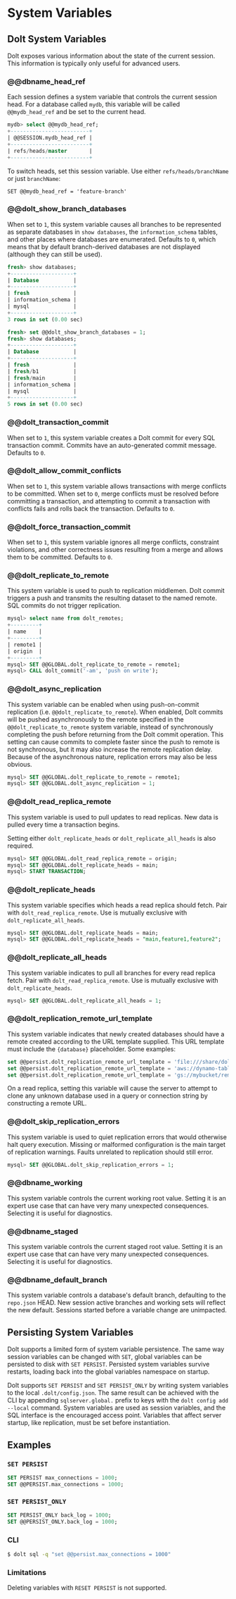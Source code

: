 # System Variables

## Dolt System Variables

Dolt exposes various information about the state of the current session. This information is typically only useful for advanced users.

### @@dbname\_head\_ref

Each session defines a system variable that controls the current session head. For a database called `mydb`, this variable will be called `@@mydb_head_ref` and be set to the current head.

```sql
mydb> select @@mydb_head_ref;
+-------------------------+
| @@SESSION.mydb_head_ref |
+-------------------------+
| refs/heads/master       |
+-------------------------+
```

To switch heads, set this session variable. Use either `refs/heads/branchName` or just `branchName`:

`SET @@mydb_head_ref = 'feature-branch'`

### @@dolt\_show\_branch\_databases

When set to `1`, this system variable causes all branches to be represented as separate databases in `show databases`, the `information_schema` tables, and other places where databases are enumerated. Defaults to `0`, which means that by default branch-derived databases are not displayed (although they can still be used).

```sql
fresh> show databases;
+--------------------+
| Database           |
+--------------------+
| fresh              |
| information_schema |
| mysql              |
+--------------------+
3 rows in set (0.00 sec)

fresh> set @@dolt_show_branch_databases = 1;
fresh> show databases;
+--------------------+
| Database           |
+--------------------+
| fresh              |
| fresh/b1           |
| fresh/main         |
| information_schema |
| mysql              |
+--------------------+
5 rows in set (0.00 sec)
```

### @@dolt\_transaction\_commit

When set to `1`, this system variable creates a Dolt commit for every SQL transaction commit. Commits have an auto-generated commit message. Defaults to `0`.

### @@dolt\_allow\_commit\_conflicts

When set to `1`, this system variable allows transactions with merge conflicts to be committed. When set to `0`, merge conflicts must be resolved before committing a transaction, and attempting to commit a transaction with conflicts fails and rolls back the transaction. Defaults to `0`.

### @@dolt\_force\_transaction\_commit

When set to `1`, this system variable ignores all merge conflicts, constraint violations, and other correctness issues resulting from a merge and allows them to be committed. Defaults to `0`.

### @@dolt\_replicate\_to\_remote

This system variable is used to push to replication middlemen. Dolt commit triggers a push and transmits the resulting dataset to the named remote. SQL commits do not trigger replication.

```sql
mysql> select name from dolt_remotes;
+---------+
| name    |
+---------+
| remote1 |
| origin  |
+---------+
mysql> SET @@GLOBAL.dolt_replicate_to_remote = remote1;
mysql> CALL dolt_commit('-am', 'push on write');
```

### @@dolt\_async\_replication

This system variable can be enabled when using push-on-commit replication (i.e. `@@dolt_replicate_to_remote`). When enabled, Dolt commits will be pushed asynchronously to the remote specified in the `@@dolt_replicate_to_remote` system variable, instead of synchronously completing the push before returning from the Dolt commit operation. This setting can cause commits to complete faster since the push to remote is not synchronous, but it may also increase the remote replication delay. Because of the asynchronous nature, replication errors may also be less obvious.

```sql
mysql> SET @@GLOBAL.dolt_replicate_to_remote = remote1;
mysql> SET @@GLOBAL.dolt_async_replication = 1;
```

### @@dolt\_read\_replica\_remote

This system variable is used to pull updates to read replicas. New data is pulled every time a transaction begins.

Setting either `dolt_replicate_heads` or `dolt_replicate_all_heads` is also required.

```sql
mysql> SET @@GLOBAL.dolt_read_replica_remote = origin;
mysql> SET @@GLOBAL.dolt_replicate_heads = main;
mysql> START TRANSACTION;
```

### @@dolt\_replicate\_heads

This system variable specifies which heads a read replica should fetch. Pair with `dolt_read_replica_remote`. Use is mutually exclusive with `dolt_replicate_all_heads`.

```sql
mysql> SET @@GLOBAL.dolt_replicate_heads = main;
mysql> SET @@GLOBAL.dolt_replicate_heads = "main,feature1,feature2";
```

### @@dolt\_replicate\_all\_heads

This system variable indicates to pull all branches for every read replica fetch. Pair with `dolt_read_replica_remote`. Use is mutually exclusive with `dolt_replicate_heads`.

```sql
mysql> SET @@GLOBAL.dolt_replicate_all_heads = 1;
```

### @@dolt\_replication\_remote\_url\_template

This system variable indicates that newly created databases should have a remote created according to the URL template supplied. This URL template must include the `{database}` placeholder. Some examples:

```sql
set @@persist.dolt_replication_remote_url_template = 'file:///share/doltRemotes/{database}'; -- file based remote
set @@persist.dolt_replication_remote_url_template = 'aws://dynamo-table:s3-bucket/{database}'; -- AWS remote
set @@persist.dolt_replication_remote_url_template = 'gs://mybucket/remotes/{database}'; -- GCP remote
```

On a read replica, setting this variable will cause the server to attempt to clone any unknown database used in a query or connection string by constructing a remote URL.

### @@dolt\_skip\_replication\_errors

This system variable is used to quiet replication errors that would otherwise halt query execution. Missing or malformed configuration is the main target of replication warnings. Faults unrelated to replication should still error.

```sql
mysql> SET @@GLOBAL.dolt_skip_replication_errors = 1;
```

### @@dbname\_working

This system variable controls the current working root value. Setting it is an expert use case that can have very many unexpected consequences. Selecting it is useful for diagnostics.

### @@dbname\_staged

This system variable controls the current staged root value. Setting it is an expert use case that can have very many unexpected consequences. Selecting it is useful for diagnostics.

### @@dbname\_default\_branch

This system variable controls a database's default branch, defaulting to the `repo.json` HEAD. New session active branches and working sets will reflect the new default. Sessions started before a variable change are unimpacted.

## Persisting System Variables

Dolt supports a limited form of system variable persistence. The same way session variables can be changed with `SET`, global variables can be persisted to disk with `SET PERSIST`. Persisted system variables survive restarts, loading back into the global variables namespace on startup.

Dolt supports `SET PERSIST` and `SET PERSIST_ONLY` by writing system variables to the local `.dolt/config.json`. The same result can be achieved with the CLI by appending `sqlserver.global.` prefix to keys with the `dolt config add --local` command. System variables are used as session variables, and the SQL interface is the encouraged access point. Variables that affect server startup, like replication, must be set before instantiation.

## Examples

### `SET PERSIST`

```sql
SET PERSIST max_connections = 1000;
SET @@PERSIST.max_connections = 1000;
```

### `SET PERSIST_ONLY`

```sql
SET PERSIST_ONLY back_log = 1000;
SET @@PERSIST_ONLY.back_log = 1000;
```

### CLI

```bash
$ dolt sql -q "set @@persist.max_connections = 1000"
```

### Limitations

Deleting variables with `RESET PERSIST` is not supported.
